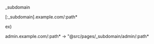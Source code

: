 \_subdomain

[:_subdomain].example.com/:path\*

ex)

admin.example.com/:path*
-> "@src/pages/\_subdomain/admin/:path*
